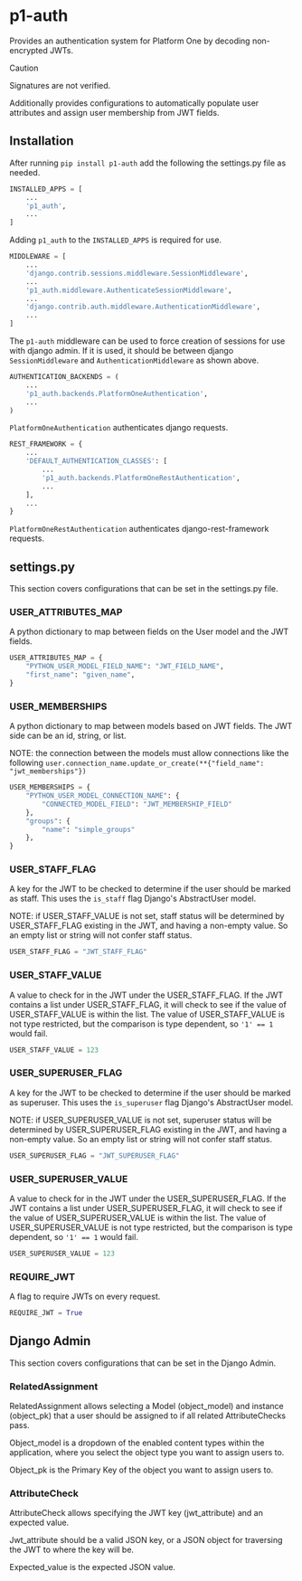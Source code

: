 # p1-auth

Provides an authentication system for Platform One by decoding non-encrypted JWTs.

> [!CAUTION]
> Signatures are not verified.

Additionally provides configurations to automatically populate user attributes and assign user membership from JWT fields.

## Installation

After running `pip install p1-auth` add the following the settings.py file as needed.

```python
INSTALLED_APPS = [
    ...
    'p1_auth',
    ...
]
```

Adding `p1_auth` to the `INSTALLED_APPS` is required for use.

```python
MIDDLEWARE = [
    ...
    'django.contrib.sessions.middleware.SessionMiddleware',
    ...
    'p1_auth.middleware.AuthenticateSessionMiddleware',
    ...
    'django.contrib.auth.middleware.AuthenticationMiddleware',
    ...
]
```

The `p1-auth` middleware can be used to force creation of sessions for use with django admin.  If it is used, it should be between django `SessionMiddleware` and `AuthenticationMiddleware` as shown above.

```python
AUTHENTICATION_BACKENDS = (
    ...
    'p1_auth.backends.PlatformOneAuthentication',
    ...
)
```

`PlatformOneAuthentication` authenticates django requests.

```python
REST_FRAMEWORK = {
    ...
    'DEFAULT_AUTHENTICATION_CLASSES': [
        ...
        'p1_auth.backends.PlatformOneRestAuthentication',
        ...
    ],
    ...
}
```

`PlatformOneRestAuthentication` authenticates django-rest-framework requests.

## settings.py

This section covers configurations that can be set in the settings.py file.

### USER_ATTRIBUTES_MAP

A python dictionary to map between fields on the User model and the JWT fields.

```python
USER_ATTRIBUTES_MAP = {
    "PYTHON_USER_MODEL_FIELD_NAME": "JWT_FIELD_NAME",
    "first_name": "given_name",
}
```

### USER_MEMBERSHIPS

A python dictionary to map between models based on JWT fields.  The JWT side can be an id, string, or list.

NOTE: the connection between the models must allow connections like the following `user.connection_name.update_or_create(**{"field_name": "jwt_memberships"})`

```python
USER_MEMBERSHIPS = {
    "PYTHON_USER_MODEL_CONNECTION_NAME": {
        "CONNECTED_MODEL_FIELD": "JWT_MEMBERSHIP_FIELD"
    },
    "groups": {
        "name": "simple_groups"
    },
}
```

### USER_STAFF_FLAG

A key for the JWT to be checked to determine if the user should be marked as staff.  This uses the `is_staff` flag Django's AbstractUser model.

NOTE: if USER_STAFF_VALUE is not set, staff status will be determined by USER_STAFF_FLAG existing in the JWT, and having a non-empty value.  So an empty list or string will not confer staff status.

```python
USER_STAFF_FLAG = "JWT_STAFF_FLAG"
```

### USER_STAFF_VALUE

A value to check for in the JWT under the USER_STAFF_FLAG.  If the JWT contains a list under USER_STAFF_FLAG, it will check to see if the value of USER_STAFF_VALUE is within the list.  The value of USER_STAFF_VALUE is not type restricted, but the comparison is type dependent, so `'1' == 1` would fail.

```python
USER_STAFF_VALUE = 123
```

### USER_SUPERUSER_FLAG

A key for the JWT to be checked to determine if the user should be marked as superuser.  This uses the `is_superuser` flag Django's AbstractUser model.

NOTE: if USER_SUPERUSER_VALUE is not set, superuser status will be determined by USER_SUPERUSER_FLAG existing in the JWT, and having a non-empty value.  So an empty list or string will not confer staff status.

```python
USER_SUPERUSER_FLAG = "JWT_SUPERUSER_FLAG"
```

### USER_SUPERUSER_VALUE

A value to check for in the JWT under the USER_SUPERUSER_FLAG.  If the JWT contains a list under USER_SUPERUSER_FLAG, it will check to see if the value of USER_SUPERUSER_VALUE is within the list.  The value of USER_SUPERUSER_VALUE is not type restricted, but the comparison is type dependent, so `'1' == 1` would fail.

```python
USER_SUPERUSER_VALUE = 123
```

### REQUIRE_JWT

A flag to require JWTs on every request.

```python
REQUIRE_JWT = True
```

## Django Admin

This section covers configurations that can be set in the Django Admin.

### RelatedAssignment

RelatedAssignment allows selecting a Model (object_model) and instance (object_pk) that a user should be assigned to if all related AttributeChecks pass.

Object_model is a dropdown of the enabled content types within the application, where you select the object type you want to assign users to.

Object_pk is the Primary Key of the object you want to assign users to.

### AttributeCheck

AttributeCheck allows specifying the JWT key (jwt_attribute) and an expected value.

Jwt_attribute should be a valid JSON key, or a JSON object for traversing the JWT to where the key will be.

Expected_value is the expected JSON value.